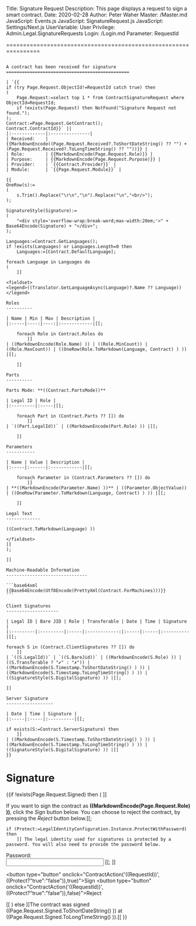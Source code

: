 ﻿Title: Signature Request
Description: This page displays a request to sign a smart contract.
Date: 2020-02-28
Author: Peter Waher
Master: /Master.md
JavaScript: Events.js
JavaScript: SignatureRequest.js
JavaScript: Settings/Next.js
UserVariable: User
Privilege: Admin.Legal.SignatureRequests
Login: /Login.md
Parameter: RequestId

================================================================

~~~~~~~~~~~~~~~~~~~~~~~~~~~~~~~

A contract has been received for signature
===============================================

| `{{
if (try Page.Request.ObjectId!=RequestId catch true) then
(
	Page.Request:=select top 1 * from ContractSignatureRequest where ObjectId=RequestId;
	if !exists(Page.Request) then NotFound("Signature Request not found.");
);
Contract:=Page.Request.GetContract();
Contract.ContractId}}` ||
|:-------------|:---------------|
| Received:    | {{MarkdownEncode((Page.Request.Received?.ToShortDateString() ?? "") + (Page.Request.Received?.ToLongTimeString() ?? ""))}} |
| Role:        | {{MarkdownEncode(Page.Request.Role)}} |
| Purpose:     | {{MarkdownEncode(Page.Request.Purpose)}} |
| Provider:    | `{{Contract.Provider}}` |
| Module:      | `{{Page.Request.Module}}` |

{{
OneRow(s):=
(
	s.Trim().Replace("\r\n","\n").Replace("\n","<br/>");
);

SignatureStyle(Signature):=
(
	"<div style='overflow-wrap:break-word;max-width:20em;'>" + Base64Encode(Signature) + "</div>";
);

Languages:=Contract.GetLanguages();
if !exists(Languages) or Languages.Length=0 then
	Languages:=[Contract.DefaultLanguage];

foreach Language in Languages do
(
	]]

<fieldset>
<legend>((Translator.GetLanguageAsync(Language)?.Name ?? Language))</legend>

Roles
----------

| Name | Min | Max | Description |
|:-----|----:|----:|:------------|[[;

	foreach Role in Contract.Roles do
		]]
| ((MarkdownEncode(Role.Name) )) | ((Role.MinCount)) | ((Role.MaxCount)) | ((OneRow(Role.ToMarkdown(Language, Contract) ) )) |[[;

	]]

Parts
----------

Parts Mode: **((Contract.PartsMode))**

| Legal ID | Role |
|:---------|:-----|[[;

	foreach Part in (Contract.Parts ?? []) do
		]]
| `((Part.LegalId))` | ((MarkdownEncode(Part.Role) )) |[[;

	]]

Parameters
-----------

| Name | Value | Description |
|:-----|:------|:------------|[[;

	foreach Parameter in (Contract.Parameters ?? []) do
		]]
| **((MarkdownEncode(Parameter.Name) ))** | ((Parameter.ObjectValue)) | ((OneRow(Parameter.ToMarkdown(Language, Contract) ) )) |[[;

	]]

Legal Text
-------------

((Contract.ToMarkdown(Language) ))

</fieldset>
[[
);

]]

Machine-Readable Information
-------------------------------

```base64xml
{{Base64Encode(Utf8Encode(PrettyXml(Contract.ForMachines)))}}
```

Client Signatures
--------------------

| Legal ID | Bare JID | Role | Transferable | Date | Time | Signature |
|:---------|:---------|:-----|:------------:|:-----|:-----|:----------|[[;

foreach S in (Contract.ClientSignatures ?? []) do
	]]
| `((S.LegalId))` | `((S.BareJid))` | ((MarkdownEncode(S.Role) )) | ((S.Transferable ? "✔" : "✗")) | ((MarkdownEncode(S.Timestamp.ToShortDateString() ) )) | ((MarkdownEncode(S.Timestamp.ToLongTimeString() ) )) | ((SignatureStyle(S.DigitalSignature) )) |[[;

]]

Server Signature
------------------

| Date | Time | Signature |
|:-----|:-----|:----------|[[;

if exists(S:=Contract.ServerSignature) then
	]]
| ((MarkdownEncode(S.Timestamp.ToShortDateString() ) )) | ((MarkdownEncode(S.Timestamp.ToLongTimeString() ) )) | ((SignatureStyle(S.DigitalSignature) )) |[[
}}

~~~~~~~~~~~~~~~~~~~~~~~~~~~~~~~

Signature
==========

{{if !exists(Page.Request.Signed) then
(
	]]
<form id="SignatureForm">

If you want to sign the contract as **((MarkdownEncode(Page.Request.Role) ))**, click the *Sign* button below.
You can choose to reject the contract, by pressing the *Reject* button below.[[;

	if (Protect:=LegalIdentityConfiguration.Instance.ProtectWithPassword) then
		]] The legal identity used for signatures is protected by a password. You will also need to provide the password below.

Password:  
<input id="Password" name="Password" type="password" style="width:20em" />
[[;
	]]

<button type="button" onclick="ContractAction('((RequestId))',((Protect?"true":"false")),true)">Sign</button>
<button type="button" onclick="ContractAction('((RequestId))',((Protect?"true":"false")),false)">Reject</button>

</form>[[
)
else
	]]The contract was signed ((Page.Request.Signed.ToShortDateString() )) at ((Page.Request.Signed.ToLongTimeString() )).[[
}}
